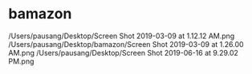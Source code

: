 # bamazon
/Users/pausang/Desktop/Screen Shot 2019-03-09 at 1.12.12 AM.png
/Users/pausang/Desktop/bamazon/Screen Shot 2019-03-09 at 1.26.00 AM.png
/Users/pausang/Desktop/Screen Shot 2019-06-16 at 9.29.02 PM.png
